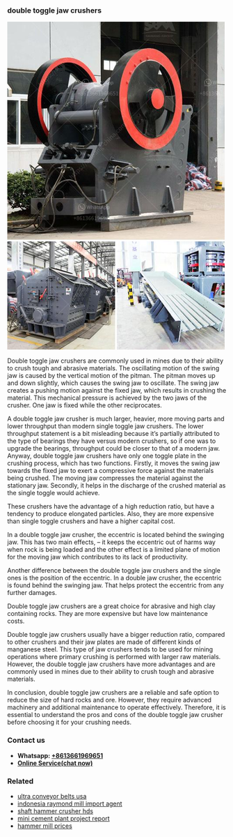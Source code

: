 <h3>double toggle jaw crushers</h3><img src='1704791529.jpg' alt=''><p>Double toggle jaw crushers are commonly used in mines due to their ability to crush tough and abrasive materials. The oscillating motion of the swing jaw is caused by the vertical motion of the pitman. The pitman moves up and down slightly, which causes the swing jaw to oscillate. The swing jaw creates a pushing motion against the fixed jaw, which results in crushing the material. This mechanical pressure is achieved by the two jaws of the crusher. One jaw is fixed while the other reciprocates.</p><p>A double toggle jaw crusher is much larger, heavier, more moving parts and lower throughput than modern single toggle jaw crushers. The lower throughput statement is a bit misleading because it’s partially attributed to the type of bearings they have versus modern crushers, so if one was to upgrade the bearings, throughput could be closer to that of a modern jaw. Anyway, double toggle jaw crushers have only one toggle plate in the crushing process, which has two functions. Firstly, it moves the swing jaw towards the fixed jaw to exert a compressive force against the materials being crushed. The moving jaw compresses the material against the stationary jaw. Secondly, it helps in the discharge of the crushed material as the single toggle would achieve.</p><p>These crushers have the advantage of a high reduction ratio, but have a tendency to produce elongated particles. Also, they are more expensive than single toggle crushers and have a higher capital cost.</p><p>In a double toggle jaw crusher, the eccentric is located behind the swinging jaw. This has two main effects, – it keeps the eccentric out of harms way when rock is being loaded and the other effect is a limited plane of motion for the moving jaw which contributes to its lack of productivity.</p><p>Another difference between the double toggle jaw crushers and the single ones is the position of the eccentric. In a double jaw crusher, the eccentric is found behind the swinging jaw. That helps protect the eccentric from any further damages.</p><p>Double toggle jaw crushers are a great choice for abrasive and high clay containing rocks. They are more expensive but have low maintenance costs.</p><p>Double toggle jaw crushers usually have a bigger reduction ratio, compared to other crushers and their jaw plates are made of different kinds of manganese steel. This type of jaw crushers tends to be used for mining operations where primary crushing is performed with larger raw materials. However, the double toggle jaw crushers have more advantages and are commonly used in mines due to their ability to crush tough and abrasive materials.</p><p>In conclusion, double toggle jaw crushers are a reliable and safe option to reduce the size of hard rocks and ore. However, they require advanced machinery and additional maintenance to operate effectively. Therefore, it is essential to understand the pros and cons of the double toggle jaw crusher before choosing it for your crushing needs.</p><h3>Contact us</h3><ul><li><strong>Whatsapp:&nbsp;<a href="https://wa.me/8613661969651">+8613661969651</a></strong></li><li><a href="https://swt.shibang-china.com/?git&amp;zhl&amp;double toggle jaw crushers"><strong>Online Service(chat now)</strong></a></li></ul><h3>Related</h3><ul><li><a href='ultra conveyor belts usa.md'>ultra conveyor belts usa</a></li><li><a href='indonesia raymond mill import agent.md'>indonesia raymond mill import agent</a></li><li><a href='shaft hammer crusher hds.md'>shaft hammer crusher hds</a></li><li><a href='mini cement plant project report.md'>mini cement plant project report</a></li><li><a href='hammer mill prices.md'>hammer mill prices</a></li></ul>